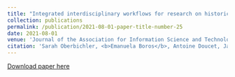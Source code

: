 ```yaml
---
title: "Integrated interdisciplinary workflows for research on historical newspapers: Perspectives from humanities scholars, computer scientists, and librarians"
collection: publications
permalink: /publication/2021-08-01-paper-title-number-25
date: 2021-08-01
venue: 'Journal of the Association for Information Science and Technology (JASIST)'
citation: 'Sarah Oberbichler, <b>Emanuela Boros</b>, Antoine Doucet, Jani Marjanen, Eva Pfanzelter, Juha Rautiainen, Hannu Toivonen, and Mikko Tolonen. <i>Integrated interdisciplinary workflows for research on historical newspapers: Perspectives from humanities scholars, computer scientists, and librarians</i>. Journal of the Association for Information Science and Technology (2021). Online.'
---
```


[Download paper here](https://asistdl.onlinelibrary.wiley.com/doi/pdfdirect/10.1002/asi.24565)



